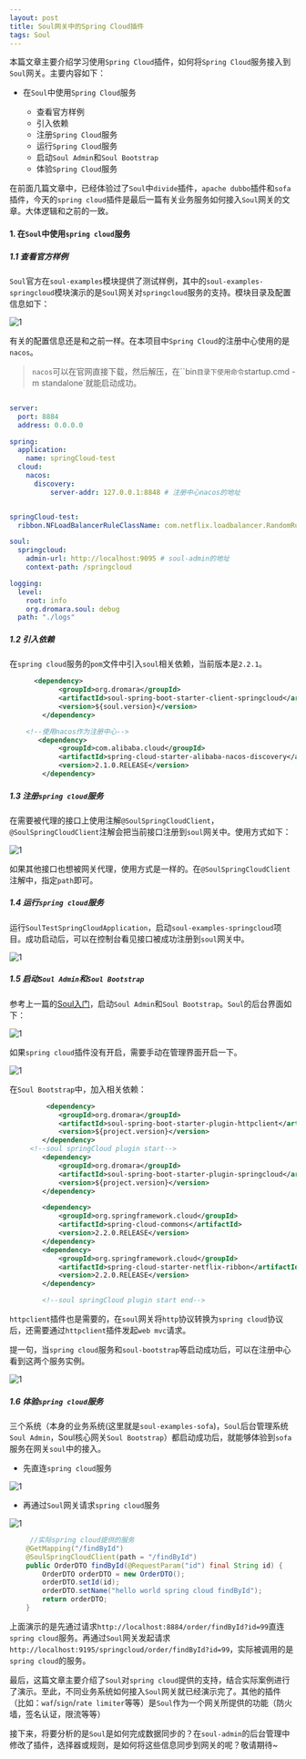 ```yaml
---
layout: post
title: Soul网关中的Spring Cloud插件
tags: Soul
---
```


本篇文章主要介绍学习使用`Spring Cloud`插件，如何将`Spring Cloud`服务接入到`Soul`网关。主要内容如下：

 - 在`Soul`中使用`Spring Cloud`服务

   -   查看官方样例
   - 引入依赖
   - 注册`Spring Cloud`服务
   - 运行`Spring Cloud`服务
   - 启动`Soul Admin`和`Soul Bootstrap`
   - 体验`Spring Cloud`服务

在前面几篇文章中，已经体验过了`Soul`中`divide`插件，`apache dubbo`插件和`sofa`插件，今天的`spring cloud`插件是最后一篇有关业务服务如何接入`Soul`网关的文章。大体逻辑和之前的一致。

#### 1. 在`Soul`中使用`spring cloud`服务

##### 1.1 查看官方样例



  `Soul`官方在`soul-examples`模块提供了测试样例，其中的`soul-examples-springcloud`模块演示的是`Soul`网关对`springcloud`服务的支持。模块目录及配置信息如下：

![1](https://midnight2104.github.io/img/2021-1-19/1.png)

有关的配置信息还是和之前一样。在本项目中`Spring Cloud`的注册中心使用的是`nacos`。

> `nacos`可以在官网直接下载，然后解压，在``bin`目录下使用命令`startup.cmd -m standalone`就能启动成功。

```yaml

server:
  port: 8884
  address: 0.0.0.0

spring:
  application:
    name: springCloud-test
  cloud: 
    nacos:
      discovery:
          server-addr: 127.0.0.1:8848 # 注册中心nacos的地址


springCloud-test:
  ribbon.NFLoadBalancerRuleClassName: com.netflix.loadbalancer.RandomRule

soul:
  springcloud:
    admin-url: http://localhost:9095 # soul-admin的地址
    context-path: /springcloud

logging:
  level:
    root: info
    org.dromara.soul: debug
  path: "./logs"
```



##### 1.2 引入依赖
在`spring cloud`服务的`pom`文件中引入`soul`相关依赖，当前版本是`2.2.1`。


```xml
	  <dependency>
            <groupId>org.dromara</groupId>
            <artifactId>soul-spring-boot-starter-client-springcloud</artifactId>
            <version>${soul.version}</version>
        </dependency>

	<!--使用nacos作为注册中心-->
       <dependency>
            <groupId>com.alibaba.cloud</groupId>
            <artifactId>spring-cloud-starter-alibaba-nacos-discovery</artifactId>
            <version>2.1.0.RELEASE</version>
        </dependency>
```

##### 1.3 注册`spring cloud`服务
在需要被代理的接口上使用注解`@SoulSpringCloudClient`，`@SoulSpringCloudClient`注解会把当前接口注册到`soul`网关中。使用方式如下：

![1](https://midnight2104.github.io/img/2021-1-19/2.png)


如果其他接口也想被网关代理，使用方式是一样的。在`@SoulSpringCloudClient`注解中，指定`path`即可。
##### 1.4 运行`spring cloud`服务
运行`SoulTestSpringCloudApplication`，启动`soul-examples-springcloud`项目。成功启动后，可以在控制台看见接口被成功注册到`soul`网关中。

![1](https://midnight2104.github.io/img/2021-1-19/3.png)

##### 1.5 启动`Soul Admin`和`Soul Bootstrap`
参考上一篇的[Soul入门](https://midnight2104.github.io/2021/01/14/Soul%E5%85%A5%E9%97%A8/)，启动`Soul Admin`和`Soul Bootstrap`。`Soul`的后台界面如下：


![1](https://midnight2104.github.io/img/2021-1-19/4.png)

如果`spring cloud`插件没有开启，需要手动在管理界面开启一下。

![1](https://midnight2104.github.io/img/2021-1-19/5.png)

在`Soul Bootstrap`中，加入相关依赖：

```xml
         <dependency>
            <groupId>org.dromara</groupId>
            <artifactId>soul-spring-boot-starter-plugin-httpclient</artifactId>
            <version>${project.version}</version>
        </dependency>
	 <!--soul springCloud plugin start-->
        <dependency>
            <groupId>org.dromara</groupId>
            <artifactId>soul-spring-boot-starter-plugin-springcloud</artifactId>
            <version>${project.version}</version>
        </dependency>

        <dependency>
            <groupId>org.springframework.cloud</groupId>
            <artifactId>spring-cloud-commons</artifactId>
            <version>2.2.0.RELEASE</version>
        </dependency>
        <dependency>
            <groupId>org.springframework.cloud</groupId>
            <artifactId>spring-cloud-starter-netflix-ribbon</artifactId>
            <version>2.2.0.RELEASE</version>
        </dependency>

        <!--soul springCloud plugin start end-->

```

`httpclient`插件也是需要的，在`soul`网关将`http`协议转换为`spring cloud`协议后，还需要通过`httpclient`插件发起`web mvc`请求。

提一句，当`spring cloud`服务和`soul-bootstrap`等启动成功后，可以在注册中心看到这两个服务实例。

![1](https://midnight2104.github.io/img/2021-1-19/8.png)

##### 1.6 体验`spring cloud`服务

三个系统（本身的业务系统(这里就是`soul-examples-sofa`)，`Soul`后台管理系统`Soul Admin`，Soul核心网关`Soul Bootstrap`）都启动成功后，就能够体验到`sofa`服务在网关`soul`中的接入。

- 先直连`spring cloud`服务

![1](https://midnight2104.github.io/img/2021-1-19/6.png)

- 再通过`Soul`网关请求`spring cloud`服务

![1](https://midnight2104.github.io/img/2021-1-19/7.png)



```java
	 //实际spring cloud提供的服务
    @GetMapping("/findById")
    @SoulSpringCloudClient(path = "/findById")
    public OrderDTO findById(@RequestParam("id") final String id) {
        OrderDTO orderDTO = new OrderDTO();
        orderDTO.setId(id);
        orderDTO.setName("hello world spring cloud findById");
        return orderDTO;
    }
```



上面演示的是先通过请求`http://localhost:8884/order/findById?id=99`直连`spring cloud`服务。再通过`Soul`网关发起请求`http://localhost:9195/springcloud/order/findById?id=99`，实际被调用的是`spring cloud`的服务。



最后，这篇文章主要介绍了`Soul`对`spring cloud`提供的支持，结合实际案例进行了演示。至此，不同业务系统如何接入`Soul`网关就已经演示完了。其他的插件（比如：`waf`/`sign`/`rate limiter`等等）是`Soul`作为一个网关所提供的功能（防火墙，签名认证，限流等等）

接下来，将要分析的是`Soul`是如何完成数据同步的？在`soul-admin`的后台管理中修改了插件，选择器或规则，是如何将这些信息同步到网关的呢？敬请期待~